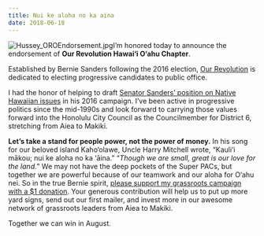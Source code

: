 ```yaml
---
title: Nui ke aloha no ka aina
date: 2018-06-18
---
```


![Hussey_OROEndorsement.jpg](http://ikaikahussey.files.wordpress.com/2018/06/4f9df-hussey_oroendorsement.jpg)</div></figure></div>I’m honored today to announce the endorsement of **Our Revolution Hawai‘i O‘ahu Chapter**.

Established by Bernie Sanders following the 2016 election, [Our Revolution](http://hello.ikaikahussey.com/t/i-l-bhjdyll-swuyyuv-y/) is dedicated to electing progressive candidates to public office.

I had the honor of helping to draft [Senator Sanders’ position on Native Hawaiian issues](http://hello.ikaikahussey.com/t/i-l-bhjdyll-swuyyuv-j/) in his 2016 campaign. I’ve been active in progressive politics since the mid-1990s and look forward to carrying those values forward into the Honolulu City Council as the Councilmember for District 6, stretching from Aiea to Makiki.

**Let’s take a stand for people power, not the power of money.** In his song for our beloved island Kaho‘olawe, Uncle Harry Mitchell wrote, “Kauli‘i mākou; nui ke aloha no ka ‘āina.” “*Though we are small, great is our love for the land.*” We may not have the deep pockets of the Super PACs, but together we are powerful because of our teamwork and our aloha for O‘ahu nei. So in the true Bernie spirit, [please support my grassroots campaign with a $1 donation](http://hello.ikaikahussey.com/t/i-l-bhjdyll-swuyyuv-t/). Your generous contribution will help us to put up more yard signs, send out our first mailer, and invest more in our awesome network of grassroots leaders from Aiea to Makiki.

Together we can win in August.